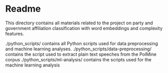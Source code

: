 # Readme

This directory contains all materials related to the project on party and government affiliation classification with word embeddings and complexity features.

./python_scripts/ contains all Python scripts used for data preprocessing and machine learning analyses.
./python_scripts/data-preprocessing/ contains the script used to extract plain text speeches from the PolMine corpus
./python_scripts/ml-analysis/ contains the scripts used for the machine learning analysis



